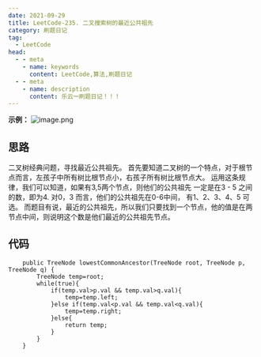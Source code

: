 ```yaml
---
date: 2021-09-29
title: LeetCode-235. 二叉搜索树的最近公共祖先
category: 刷题日记
tag:
  - LeetCode
head:
  - - meta
    - name: keywords
      content: LeetCode,算法,刷题日记
  - - meta
    - name: description
      content: 乐云一刷题日记！！！
---
```

**示例：**
![image.png](https://leyunone-img.oss-cn-hangzhou.aliyuncs.com/image/2021-09-29/image.png)

## 思路
二叉树经典问题，寻找最近公共祖先。
首先要知道二叉树的一个特点，对于根节点而言，左孩子中所有树比根节点小，右孩子所有树比根节点大。
运用这条规律，我们可以知道，如果有3,5两个节点，则他们的公共祖先 一定是在3 - 5 之间的数，即为4.
对0，3 而言，他们的公共祖先在0-6中间， 有1、2、3、4、5 可选。
而题目有说，最近的公共祖先，所以我们只要找到一个节点，他的值是在两节点中间，则说明这个数是他们最近的公共祖先节点。

## 代码
```
    public TreeNode lowestCommonAncestor(TreeNode root, TreeNode p, TreeNode q) {
        TreeNode temp=root;
        while(true){
            if(temp.val>p.val && temp.val>q.val){
                temp=temp.left;
            }else if(temp.val<p.val && temp.val<q.val){
                temp=temp.right;
            }else{
                return temp;
            }
        }
    }
```
